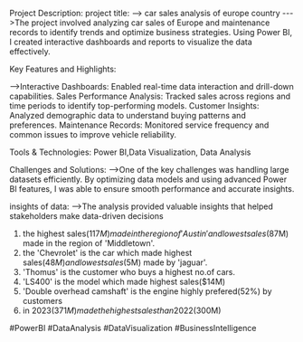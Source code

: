 Project Description:
project title: 
--> car sales analysis of europe country
--->The project involved analyzing car sales of Europe and maintenance records to identify trends and 
    optimize business strategies. Using Power BI, I created interactive dashboards and reports to visualize the data effectively.

Key Features and Highlights:

-->Interactive Dashboards: Enabled real-time data interaction and drill-down capabilities.
  Sales Performance Analysis: Tracked sales across regions and time periods to identify top-performing models.
  Customer Insights: Analyzed demographic data to understand buying patterns and preferences.
  Maintenance Records: Monitored service frequency and common issues to improve vehicle reliability.

Tools & Technologies: Power BI,Data Visualization, Data Analysis

Challenges and Solutions:
-->One of the key challenges was handling large datasets efficiently. By optimizing data models and
  using advanced Power BI features, I was able to ensure smooth performance and accurate insights.

insights of data:
-->The analysis provided valuable insights that helped stakeholders make data-driven decisions
  1) the highest sales($117M) made  in the region of 'Austin' and lowest sales($87M) made in the region of 'Middletown'.
  2) the 'Chevrolet' is the car which made highest sales($48M) and lowest sales($5M) made by 'jaguar'.
  3) 'Thomus' is the customer who buys a highest no.of cars.
  4) 'LS400' is the model which made highest sales($14M)
  5) 'Double overhead camshaft' is the engine highly prefered(52%) by customers
  6) in 2023($371M) made the highest sales than 2022($300M)

#PowerBI #DataAnalysis  #DataVisualization #BusinessIntelligence
